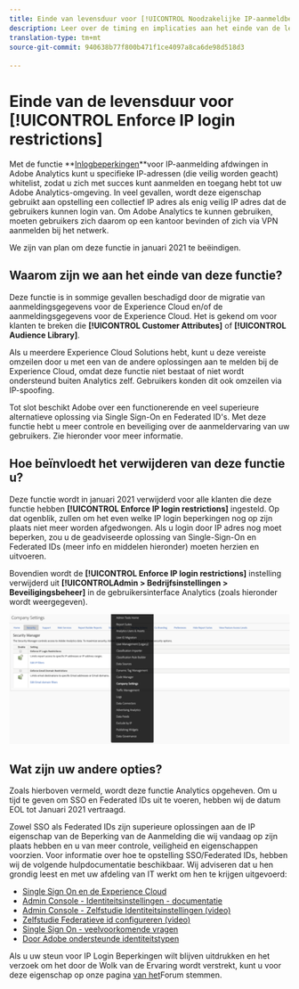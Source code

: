 ```yaml
---
title: Einde van levensduur voor [!UICONTROL Noodzakelijke IP-aanmeldbeperkingen afdwingen]
description: Leer over de timing en implicaties aan het einde van de levensduur voor [!UICONTROL dwingt IP login beperkingen af]
translation-type: tm+mt
source-git-commit: 940638b77f800b471f1ce4097a8ca6de98d518d3

---
```



# Einde van de levensduur voor [!UICONTROL Enforce IP login restrictions]

Met de functie **[Inlogbeperkingen](/help/admin/company/security-manager.md)**voor IP-aanmelding afdwingen in Adobe Analytics kunt u specifieke IP-adressen (die veilig worden geacht) whitelist, zodat u zich met succes kunt aanmelden en toegang hebt tot uw Adobe Analytics-omgeving. In veel gevallen, wordt deze eigenschap gebruikt aan opstelling een collectief IP adres als enig veilig IP adres dat de gebruikers kunnen login van. Om Adobe Analytics te kunnen gebruiken, moeten gebruikers zich daarom op een kantoor bevinden of zich via VPN aanmelden bij het netwerk.

We zijn van plan om deze functie in januari 2021 te beëindigen.

## Waarom zijn we aan het einde van deze functie?

Deze functie is in sommige gevallen beschadigd door de migratie van aanmeldingsgegevens voor de Experience Cloud en/of de aanmeldingsgegevens voor de Experience Cloud. Het is gekend om voor klanten te breken die **[!UICONTROL Customer Attributes]** of **[!UICONTROL Audience Library]**.

Als u meerdere Experience Cloud Solutions hebt, kunt u deze vereiste omzeilen door u met een van de andere oplossingen aan te melden bij de Experience Cloud, omdat deze functie niet bestaat of niet wordt ondersteund buiten Analytics zelf. Gebruikers konden dit ook omzeilen via IP-spoofing.

Tot slot beschikt Adobe over een functionerende en veel superieure alternatieve oplossing via Single Sign-On en Federated ID&#39;s. Met deze functie hebt u meer controle en beveiliging over de aanmeldervaring van uw gebruikers. Zie hieronder voor meer informatie.

## Hoe beïnvloedt het verwijderen van deze functie u?

Deze functie wordt in januari 2021 verwijderd voor alle klanten die deze functie hebben **[!UICONTROL Enforce IP login restrictions]** ingesteld. Op dat ogenblik, zullen om het even welke IP login beperkingen nog op zijn plaats niet meer worden afgedwongen. Als u login door IP adres nog moet beperken, zou u de geadviseerde oplossing van Single-Sign-On en Federated IDs (meer info en middelen hieronder) moeten herzien en uitvoeren.

Bovendien wordt de **[!UICONTROL Enforce IP login restrictions]** instelling verwijderd uit **[!UICONTROLAdmin > Bedrijfsinstellingen > Beveiligingsbeheer]** in de gebruikersinterface Analytics (zoals hieronder wordt weergegeven).

![](assets/sec-manager2.png)

## Wat zijn uw andere opties?

Zoals hierboven vermeld, wordt deze functie Analytics opgeheven. Om u tijd te geven om SSO en Federated IDs uit te voeren, hebben wij de datum EOL tot Januari 2021 vertraagd.

Zowel SSO als Federated IDs zijn superieure oplossingen aan de IP eigenschap van de Beperking van de Aanmelding die wij vandaag op zijn plaats hebben en u van meer controle, veiligheid en eigenschappen voorzien. Voor informatie over hoe te opstelling SSO/Federated IDs, hebben wij de volgende hulpdocumentatie beschikbaar. Wij adviseren dat u hen grondig leest en met uw afdeling van IT werkt om hen te krijgen uitgevoerd:

* [Single Sign On en de Experience Cloud](https://spark.adobe.com/page/JeSB8EPEQIvjD/)
* [Admin Console - Identiteitsinstellingen - documentatie](https://helpx.adobe.com/enterprise/using/set-up-identity.html)
* [Admin Console - Zelfstudie Identiteitsinstellingen (video)](https://helpx.adobe.com/enterprise/how-to/identity-directories-domains.html?playlist=/ccx/v1/collection/product/enterprise/topics/enterprise-identity/collection.ccx.js&amp;ref=helpx.adobe.com)
* [Zelfstudie Federatieve id configureren (video)](https://helpx.adobe.com/enterprise/how-to/identity-configure-ids.html?playlist=/ccx/v1/collection/product/enterprise/topics/enterprise-identity/collection.ccx.js&amp;ref=helpx.adobe.com)
* [Single Sign On - veelvoorkomende vragen](https://helpx.adobe.com/enterprise/using/sso-faq.html)
* [Door Adobe ondersteunde identiteitstypen](https://helpx.adobe.com/enterprise/using/identity.html)

Als u uw steun voor IP Login Beperkingen wilt blijven uitdrukken en het verzoek om het door de Wolk van de Ervaring wordt verstrekt, kunt u voor deze eigenschap op onze pagina [van het](https://forums.adobe.com/ideas/11648)Forum stemmen.